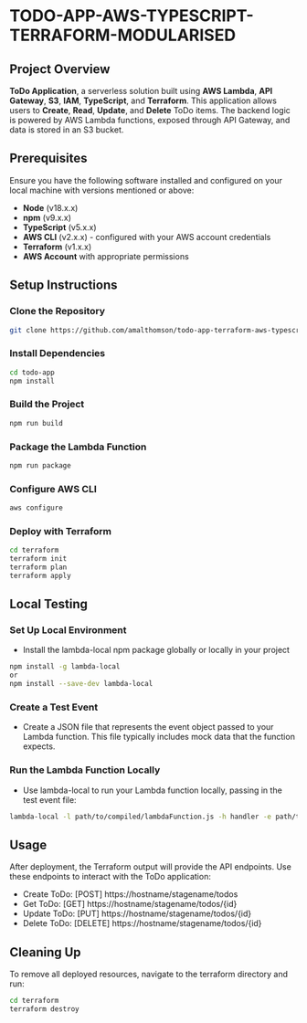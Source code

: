 # TODO-APP-AWS-TYPESCRIPT-TERRAFORM-MODULARISED

## Project Overview

**ToDo Application**, a serverless solution built using **AWS Lambda**, **API Gateway**, **S3**, **IAM**, **TypeScript**, and **Terraform**. This application allows users to **Create**, **Read**, **Update**, and **Delete** ToDo items. The backend logic is powered by AWS Lambda functions, exposed through API Gateway, and data is stored in an S3 bucket.

## Prerequisites

Ensure you have the following software installed and configured on your local machine with versions mentioned or above:

- **Node** (v18.x.x)
- **npm** (v9.x.x)
- **TypeScript** (v5.x.x)
- **AWS CLI** (v2.x.x) - configured with your AWS account credentials
- **Terraform** (v1.x.x)
- **AWS Account** with appropriate permissions

## Setup Instructions

### Clone the Repository
```sh
git clone https://github.com/amalthomson/todo-app-terraform-aws-typescript-modularised.git

```

### Install Dependencies
```sh
cd todo-app
npm install
```

### Build the Project
```sh
npm run build
```

### Package the Lambda Function
```sh
npm run package
```

### Configure AWS CLI
```sh
aws configure
```

### Deploy with Terraform
```sh
cd terraform
terraform init
terraform plan
terraform apply
```

## Local Testing

### Set Up Local Environment

- Install the lambda-local npm package globally or locally in your project
```sh
npm install -g lambda-local
or
npm install --save-dev lambda-local
```

### Create a Test Event
- Create a JSON file that represents the event object passed to your Lambda function. This file typically includes mock data that the function expects.

### Run the Lambda Function Locally
- Use lambda-local to run your Lambda function locally, passing in the test event file:
```sh
lambda-local -l path/to/compiled/lambdaFunction.js -h handler -e path/to/testEvent.json
```

## Usage
After deployment, the Terraform output will provide the API endpoints. Use these endpoints to interact with the ToDo application:
- Create ToDo: [POST] https://hostname/stagename/todos
- Get ToDo: [GET] https://hostname/stagename/todos/{id}
- Update ToDo: [PUT] https://hostname/stagename/todos/{id}
- Delete ToDo: [DELETE] https://hostname/stagename/todos/{id}

## Cleaning Up
To remove all deployed resources, navigate to the terraform directory and run:
```sh
cd terraform
terraform destroy
```


